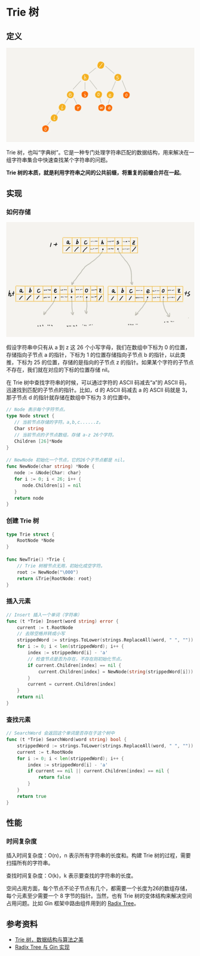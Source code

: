 # Trie 树

## 定义

![trie_tree](../static/trie_tree.webp)

Trie 树，也叫“字典树”。它是一种专门处理字符串匹配的数据结构，用来解决在一组字符串集合中快速查找某个字符串的问题。

**Trie 树的本质，就是利用字符串之间的公共前缀，将重复的前缀合并在一起**。

## 实现

### 如何存储

![trie_tree_store](../static/trie_tree_init.webp)

假设字符串中只有从 a 到 z 这 26 个小写字母，我们在数组中下标为 0 的位置，存储指向子节点 a 的指针，下标为 1 的位置存储指向子节点 b 的指针，以此类推，下标为 25 的位置，存储的是指向的子节点 z 的指针。如果某个字符的子节点不存在，我们就在对应的下标的位置存储 nil。

在 Trie 树中查找字符串的时候，可以通过字符的 ASCII 码减去“a”的 ASCII 码，迅速找到匹配的子节点的指针。比如，d 的 ASCII 码减去 a 的 ASCII 码就是 3，那子节点 d 的指针就存储在数组中下标为 3 的位置中。

```go
// Node 表示每个字符节点。
type Node struct {
   // 当前节点存储的字符。a,b,c......z。
   Char string
   // 当前节点的子节点数组，存储 a-z 26个字符。
   Children [26]*Node
}

// NewNode 初始化一个节点，它的26个子节点都是 nil。
func NewNode(char string) *Node {
   node := &Node{Char: char}
   for i := 0; i < 26; i++ {
      node.Children[i] = nil
   }
   return node
}

```
### 创建 Trie 树

```go
type Trie struct {
    RootNode *Node
}

func NewTrie() *Trie {
    // Trie 树根节点无用，初始化成空字符。
    root := NewNode("\000")
    return &Trie{RootNode: root}
}
```

### 插入元素

```go
// Insert 插入一个单词（字符串）
func (t *Trie) Insert(word string) error {
    current := t.RootNode
    // 去除空格并转成小写
    strippedWord := strings.ToLower(strings.ReplaceAll(word, " ", ""))
    for i := 0; i < len(strippedWord); i++ {
        index := strippedWord[i] - 'a'
        // 检查节点是否为存在，不存在则初始化节点。
        if current.Children[index] == nil {
            current.Children[index] = NewNode(string(strippedWord[i]))
        }
        current = current.Children[index]
    }
    return nil
}
```

### 查找元素

```go
// SearchWord 会返回这个单词是否存在于这个树中
func (t *Trie) SearchWord(word string) bool {
    strippedWord := strings.ToLower(strings.ReplaceAll(word, " ", ""))
    current := t.RootNode
    for i := 0; i < len(strippedWord); i++ {
        index := strippedWord[i] - 'a'
        if current == nil || current.Children[index] == nil {
            return false
        }
    }
    return true
}
```

## 性能

### 时间复杂度
  
插入时间复杂度：O(n)，n 表示所有字符串的长度和。构建 Trie 树的过程，需要扫描所有的字符串。

查找时间复杂度：O(k)，k 表示要查找的字符串的长度。

空间占用方面，每个节点不论子节点有几个，都需要一个长度为26的数组存储，每个元素至少需要一个 8 字节的指针。当然，也有 Trie 树的变体结构来解决空间占用问题。比如 Gin 框架中路由组件用到的 [Radix Tree](https://github.com/gin-gonic/gin/blob/master/tree.go#L52-L55)。

## 参考资料

- [Trie 树，数据结构与算法之美](https://time.geekbang.org/column/article/72414)
- [Radix Tree 与 Gin 实现](https://wingsxdu.com/posts/data-structure/radix-tree/)
